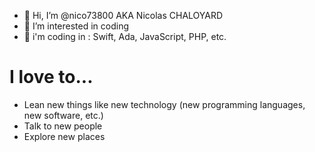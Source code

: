 - 👋 Hi, I’m @nico73800 AKA Nicolas CHALOYARD
- 👀 I’m interested in coding 
- 🌱 i'm coding in : Swift, Ada, JavaScript, PHP, etc.

# I love to...
- Lean new things like new technology (new programming languages, new software, etc.)
- Talk to new people
- Explore new places 

<!---
nico73800/nico73800 is a ✨ special ✨ repository because its `README.md` (this file) appears on your GitHub profile.
You can click the Preview link to take a look at your changes.
--->
